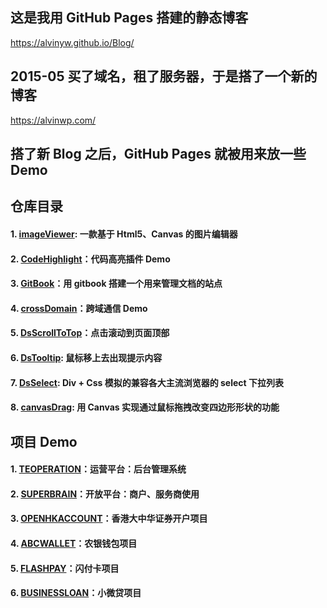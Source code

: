 ﻿## 这是我用 GitHub Pages 搭建的静态博客 

<a target="_blank" href="https://alvinyw.github.io/Blog/">https://alvinyw.github.io/Blog/</a>

## 2015-05 买了域名，租了服务器，于是搭了一个新的博客

<a target="_blank" href="https://alvinwp.com/">https://alvinwp.com/</a>

## 搭了新 Blog 之后，GitHub Pages 就被用来放一些 Demo

## 仓库目录

#### 1. [imageViewer](https://github.com/Alvinyw/imageViewer?_blank): 一款基于 Html5、Canvas 的图片编辑器
#### 2. [CodeHighlight](https://github.com/Alvinyw/CodeHighlight?_blank)：代码高亮插件 Demo
#### 3. [GitBook](https://github.com/Alvinyw/GitBook?_blank)：用 gitbook 搭建一个用来管理文档的站点
#### 4. [crossDomain](https://github.com/Alvinyw/crossDomain?_blank)：跨域通信 Demo
#### 5. [DsScrollToTop](https://github.com/Alvinyw/DsScrollToTop?_blank)：点击滚动到页面顶部
#### 6. [DsTooltip](https://github.com/Alvinyw/DsTooltip?_blank): 鼠标移上去出现提示内容
#### 7. [DsSelect](https://github.com/Alvinyw/DsSelect?_blank): Div + Css 模拟的兼容各大主流浏览器的 select 下拉列表
#### 8. [canvasDrag](https://github.com/Alvinyw/canvasDrag?_blank): 用 Canvas 实现通过鼠标拖拽改变四边形形状的功能


## 项目 Demo

#### 1. [TEOPERATION](https://alvinyw.github.io/Blog/TEOPERATION/#)：运营平台：后台管理系统
#### 2. [SUPERBRAIN](https://alvinyw.github.io/Blog/SUPERBRAIN/#)：开放平台：商户、服务商使用
#### 3. [OPENHKACCOUNT](https://alvinyw.github.io/Blog/OPENHKACCOUNT/#)：香港大中华证券开户项目
#### 4. [ABCWALLET](https://alvinyw.github.io/Blog/ABCWALLET/#)：农银钱包项目
#### 5. [FLASHPAY](https://alvinyw.github.io/Blog/FLASHPAY/#)：闪付卡项目
#### 6. [BUSINESSLOAN](https://alvinyw.github.io/Blog/BUSINESSLOAN/#)：小微贷项目